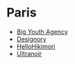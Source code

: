 # Paris

- [Big Youth Agency](http://bigyouth.fr)
- [Designory](http://designory.com)
- [HelloHikimori](http://hellohikimori.com)
- [Ultranoir](http://ultranoir.com)
